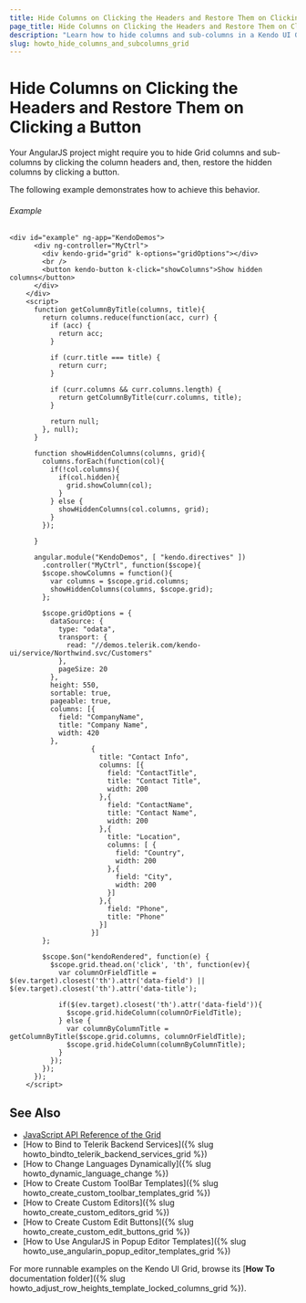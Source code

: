 ```yaml
---
title: Hide Columns on Clicking the Headers and Restore Them on Clicking a Button
page_title: Hide Columns on Clicking the Headers and Restore Them on Clicking a Button | Kendo UI Grid
description: "Learn how to hide columns and sub-columns in a Kendo UI Grid when working in AngularJS applications by clicking the column headers. Show them back later when you click on a button."
slug: howto_hide_columns_and_subcolumns_grid
---
```


# Hide Columns on Clicking the Headers and Restore Them on Clicking a Button

Your AngularJS project might require you to hide Grid columns and sub-columns by clicking the column headers and, then, restore the hidden columns by clicking a button.

The following example demonstrates how to achieve this behavior.

###### Example

```dojo
<div id="example" ng-app="KendoDemos">
      <div ng-controller="MyCtrl">
        <div kendo-grid="grid" k-options="gridOptions"></div>
        <br />
        <button kendo-button k-click="showColumns">Show hidden columns</button>
      </div>
    </div>
    <script>
      function getColumnByTitle(columns, title){
        return columns.reduce(function(acc, curr) {          
          if (acc) {
            return acc;
          }

          if (curr.title === title) {
            return curr;
          }

          if (curr.columns && curr.columns.length) {
            return getColumnByTitle(curr.columns, title);
          }          

          return null;          
        }, null);      
      }

      function showHiddenColumns(columns, grid){
        columns.forEach(function(col){
          if(!col.columns){
            if(col.hidden){
              grid.showColumn(col);
            }
          } else {
            showHiddenColumns(col.columns, grid);
          }  
        });

      }

      angular.module("KendoDemos", [ "kendo.directives" ])
        .controller("MyCtrl", function($scope){
        $scope.showColumns = function(){
          var columns = $scope.grid.columns;
          showHiddenColumns(columns, $scope.grid);
        };

        $scope.gridOptions = {
          dataSource: {
            type: "odata",
            transport: {
              read: "//demos.telerik.com/kendo-ui/service/Northwind.svc/Customers"
            },
            pageSize: 20
          },
          height: 550,
          sortable: true,
          pageable: true,
          columns: [{
            field: "CompanyName",
            title: "Company Name",
            width: 420
          },
                    {
                      title: "Contact Info",
                      columns: [{
                        field: "ContactTitle",
                        title: "Contact Title",
                        width: 200
                      },{
                        field: "ContactName",
                        title: "Contact Name",
                        width: 200
                      },{
                        title: "Location",
                        columns: [ {
                          field: "Country",
                          width: 200
                        },{
                          field: "City",
                          width: 200
                        }]
                      },{
                        field: "Phone",
                        title: "Phone"
                      }]
                    }]
        };

        $scope.$on("kendoRendered", function(e) {
          $scope.grid.thead.on('click', 'th', function(ev){
            var columnOrFieldTitle = $(ev.target).closest('th').attr('data-field') || $(ev.target).closest('th').attr('data-title');

            if($(ev.target).closest('th').attr('data-field')){
              $scope.grid.hideColumn(columnOrFieldTitle);
            } else {
              var columnByColumnTitle = getColumnByTitle($scope.grid.columns, columnOrFieldTitle);
              $scope.grid.hideColumn(columnByColumnTitle);
            }
          });
        });
      });
    </script>
```

## See Also

* [JavaScript API Reference of the Grid](/api/javascript/ui/grid)
* [How to Bind to Telerik Backend Services]({% slug howto_bindto_telerik_backend_services_grid %})
* [How to Change Languages Dynamically]({% slug howto_dynamic_language_change %})
* [How to Create Custom ToolBar Templates]({% slug howto_create_custom_toolbar_templates_grid %})
* [How to Create Custom Editors]({% slug howto_create_custom_editors_grid %})
* [How to Create Custom Edit Buttons]({% slug howto_create_custom_edit_buttons_grid %})
* [How to Use AngularJS in Popup Editor Templates]({% slug howto_use_angularin_popup_editor_templates_grid %})

For more runnable examples on the Kendo UI Grid, browse its [**How To** documentation folder]({% slug howto_adjust_row_heights_template_locked_columns_grid %}).
